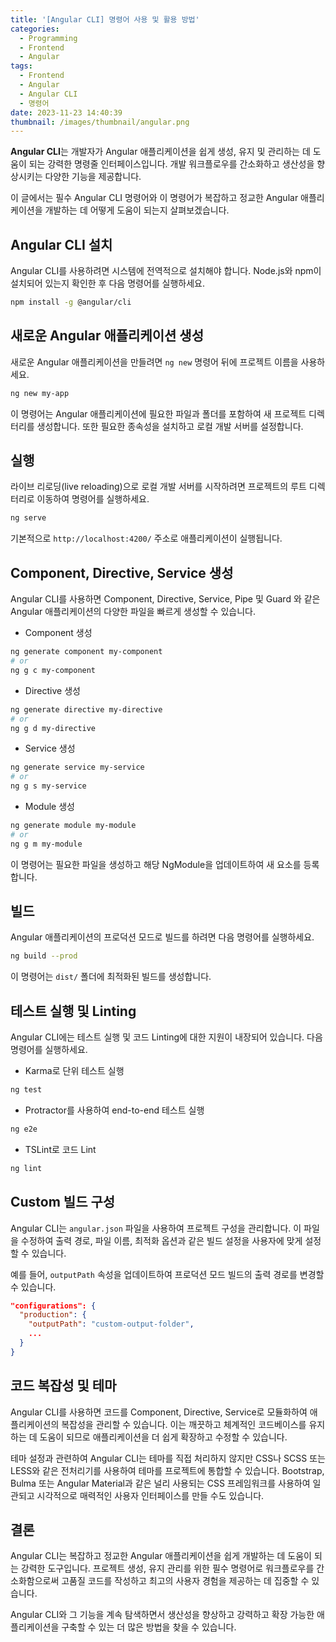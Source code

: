 ```yaml
---
title: '[Angular CLI] 명령어 사용 및 활용 방법'
categories:
  - Programming
  - Frontend
  - Angular
tags:
  - Frontend
  - Angular
  - Angular CLI
  - 명령어
date: 2023-11-23 14:40:39
thumbnail: /images/thumbnail/angular.png
---
```


**Angular CLI**는 개발자가 Angular 애플리케이션을 쉽게 생성, 유지 및 관리하는 데 도움이 되는 강력한 명령줄 인터페이스입니다. 개발 워크플로우를 간소화하고 생산성을 향상시키는 다양한 기능을 제공합니다.

이 글에서는 필수 Angular CLI 명령어와 이 명령어가 복잡하고 정교한 Angular 애플리케이션을 개발하는 데 어떻게 도움이 되는지 살펴보겠습니다.

## Angular CLI 설치

Angular CLI를 사용하려면 시스템에 전역적으로 설치해야 합니다. Node.js와 npm이 설치되어 있는지 확인한 후 다음 명령어를 실행하세요.

```sh
npm install -g @angular/cli
```

## 새로운 Angular 애플리케이션 생성

새로운 Angular 애플리케이션을 만들려면 `ng new` 명령어 뒤에 프로젝트 이름을 사용하세요.

```sh
ng new my-app
```

이 명령어는 Angular 애플리케이션에 필요한 파일과 폴더를 포함하여 새 프로젝트 디렉터리를 생성합니다. 또한 필요한 종속성을 설치하고 로컬 개발 서버를 설정합니다.

## 실행

라이브 리로딩(live reloading)으로 로컬 개발 서버를 시작하려면 프로젝트의 루트 디렉터리로 이동하여 명령어를 실행하세요.

```sh
ng serve
```

기본적으로 `http://localhost:4200/` 주소로 애플리케이션이 실행됩니다.

## Component, Directive, Service 생성

Angular CLI를 사용하면 Component, Directive, Service, Pipe 및 Guard 와 같은 Angular 애플리케이션의 다양한 파일을 빠르게 생성할 수 있습니다.

- Component 생성

```sh
ng generate component my-component
# or
ng g c my-component
```

- Directive 생성

```sh
ng generate directive my-directive
# or
ng g d my-directive
```

- Service 생성

```sh
ng generate service my-service
# or
ng g s my-service
```

- Module 생성

```sh
ng generate module my-module
# or
ng g m my-module
```

이 명령어는 필요한 파일을 생성하고 해당 NgModule을 업데이트하여 새 요소를 등록합니다.

## 빌드

Angular 애플리케이션의 프로덕션 모드로 빌드를 하려면 다음 명령어를 실행하세요.

```sh
ng build --prod
```

이 명령어는 `dist/` 폴더에 최적화된 빌드를 생성합니다.

## 테스트 실행 및 Linting

Angular CLI에는 테스트 실행 및 코드 Linting에 대한 지원이 내장되어 있습니다. 다음 명령어를 실행하세요.

- Karma로 단위 테스트 실행

```sh
ng test
```

- Protractor를 사용하여 end-to-end 테스트 실행

```sh
ng e2e
```

- TSLint로 코드 Lint

```sh
ng lint
```

## Custom 빌드 구성

Angular CLI는 `angular.json` 파일을 사용하여 프로젝트 구성을 관리합니다. 이 파일을 수정하여 출력 경로, 파일 이름, 최적화 옵션과 같은 빌드 설정을 사용자에 맞게 설정할 수 있습니다.

예를 들어, `outputPath` 속성을 업데이트하여 프로덕션 모드 빌드의 출력 경로를 변경할 수 있습니다.

```json
"configurations": {
  "production": {
    "outputPath": "custom-output-folder",
    ...
  }
}
```

## 코드 복잡성 및 테마

Angular CLI를 사용하면 코드를 Component, Directive, Service로 모듈화하여 애플리케이션의 복잡성을 관리할 수 있습니다. 이는 깨끗하고 체계적인 코드베이스를 유지하는 데 도움이 되므로 애플리케이션을 더 쉽게 확장하고 수정할 수 있습니다.

테마 설정과 관련하여 Angular CLI는 테마를 직접 처리하지 않지만 CSS나 SCSS 또는 LESS와 같은 전처리기를 사용하여 테마를 프로젝트에 통합할 수 있습니다. Bootstrap, Bulma 또는 Angular Material과 같은 널리 사용되는 CSS 프레임워크를 사용하여 일관되고 시각적으로 매력적인 사용자 인터페이스를 만들 수도 있습니다.

## 결론

Angular CLI는 복잡하고 정교한 Angular 애플리케이션을 쉽게 개발하는 데 도움이 되는 강력한 도구입니다. 프로젝트 생성, 유지 관리를 위한 필수 명령어로 워크플로우를 간소화함으로써 고품질 코드를 작성하고 최고의 사용자 경험을 제공하는 데 집중할 수 있습니다.

Angular CLI와 그 기능을 계속 탐색하면서 생산성을 향상하고 강력하고 확장 가능한 애플리케이션을 구축할 수 있는 더 많은 방법을 찾을 수 있습니다.
